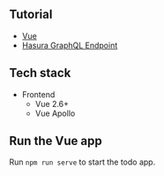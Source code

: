 Tutorial
--------

- [Vue](https://hasura.io/learn/graphql/vue/introduction/)
- [Hasura GraphQL Endpoint](https://hasura.io/learn/graphql)

Tech stack
----------

- Frontend
    - Vue 2.6+
    - Vue Apollo

Run the Vue app
---------------

Run `npm run serve` to start the todo app.

